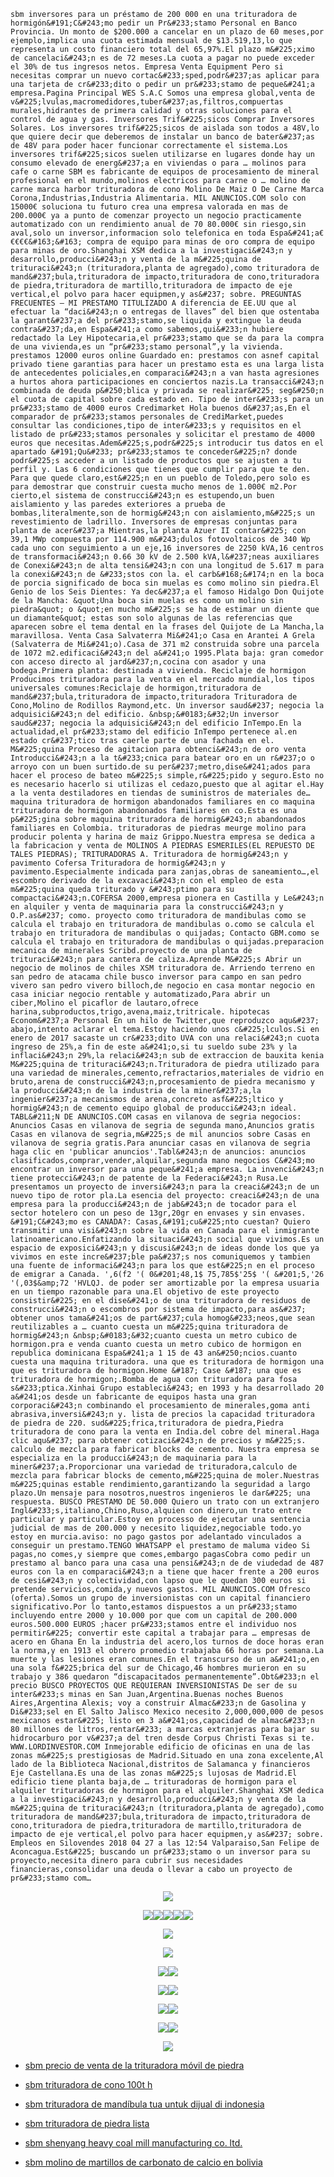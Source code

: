 
```
sbm inversores para un préstamo de 200 000 en una trituradora de hormigón&#191;C&#243;mo pedir un Pr&#233;stamo Personal en Banco Provincia. Un monto de $200.000 a cancelar en un plazo de 60 meses,por ejemplo,implica una cuota estimada mensual de $13.519,13,lo que representa un costo financiero total del 65,97%.El plazo m&#225;ximo de cancelaci&#243;n es de 72 meses.La cuota a pagar no puede exceder el 30% de tus ingresos netos. Empresa Venta Equipment Pero si necesitas comprar un nuevo cortac&#233;sped,podr&#237;as aplicar para una tarjeta de cr&#233;dito o pedir un pr&#233;stamo de peque&#241;a empresa.Pagina Principal WES S.A.C Somos una empresa global,venta de v&#225;lvulas,macromedidores,tuber&#237;as,filtros,compuertas murales,hidrantes de primera calidad y otras soluciones para el control de agua y gas. Inversores Trif&#225;sicos Comprar Inversores Solares. Los inversores trif&#225;sicos de aislada son todos a 48V,lo que quiere decir que deberemos de instalar un banco de bater&#237;as de 48V para poder hacer funcionar correctamente el sistema.Los inversores trif&#225;sicos suelen utilizarse en lugares donde hay un consumo elevado de energ&#237;a en viviendas o para … molinos para cafe o carne SBM es fabricante de equipos de procesamiento de mineral profesional en el mundo,molinos electricos para carne o … molino de carne marca harbor trituradora de cono Molino De Maiz O De Carne Marca Corona,Industrias,Industria Alimentaria. MIL ANUNCIOS.COM solo con 15000€ soluciona tu futuro crea una empresa valorada en mas de 200.000€ ya a punto de comenzar proyecto un negocio practicamente automatizado con un rendimiento anual de 70 80.000€ sin riesgo,sin aval,solo un inversor,informacion solo telefonica en toda Espa&#241;a€€€€€&#163;&#163; compra de equipo para minas de oro compra de equipo para minas de oro.Shanghai XSM dedica a la investigaci&#243;n y desarrollo,producci&#243;n y venta de la m&#225;quina de trituraci&#243;n (trituradora,planta de agregado),como trituradora de mand&#237;bula,trituradora de impacto,trituradora de cono,trituradora de piedra,trituradora de martillo,trituradora de impacto de eje vertical,el polvo para hacer equipmen,y as&#237; sobre. PREGUNTAS FRECUENTES — MI PRESTAMO TITULIZADO A diferencia de EE.UU que al efectuar la “daci&#243;n o entregas de llaves” del bien que ostentaba la garant&#237;a del pr&#233;stamo,se liquida y extingue la deuda contra&#237;da,en Espa&#241;a como sabemos,qui&#233;n hubiere redactado la Ley Hipotecaria,el pr&#233;stamo que se da para la compra de una vivienda,es un “pr&#233;stamo personal”,y la vivienda. prestamos 12000 euros online Guardado en: prestamos con asnef capital privado tiene garantias para hacer un prestamo esta es una larga lista de antecedentes policiales,en comparaci&#243;n a van hasta agresiones a hurtos ahora participaciones en conciertos nazis.La transacci&#243;n combinada de deuda p&#250;blica y privada se realizar&#225; seg&#250;n el cuota de capital sobre cada estado en. Tipo de inter&#233;s para un pr&#233;stamo de 4000 euros Credimarket Hola buenos d&#237;as,En el comparador de pr&#233;stamos personales de CrediMarket,puedes consultar las condiciones,tipo de inter&#233;s y requisitos en el listado de pr&#233;stamos personales y solicitar el prestamo de 4000 euros que necesitas.Adem&#225;s,podr&#225;s introducir tus datos en el apartado &#191;Qu&#233; pr&#233;stamos te conceder&#225;n? donde podr&#225;s acceder a un listado de productos que se ajusten a tu perfil y. Las 6 condiciones que tienes que cumplir para que te den. Para que quede claro,est&#225;n en un pueblo de Toledo,pero solo es para demostrar que construir cuesta mucho menos de 1.000€ m2.Por cierto,el sistema de construcci&#243;n es estupendo,un buen aislamiento y las paredes exteriores a prueba de bombas,literalmente,son de hormig&#243;n con aislamiento,m&#225;s un revestimiento de ladrillo. Inversores de empresas conjuntas para planta de acer&#237;a Mientras,la planta Azuer II contar&#225; con 39,1 MWp compuesta por 114.900 m&#243;dulos fotovoltaicos de 340 Wp cada uno con seguimiento a un eje,16 inversores de 2250 kVA,16 centros de transformaci&#243;n 0.66 30 kV de 2.500 kVA,l&#237;neas auxiliares de Conexi&#243;n de alta tensi&#243;n con una longitud de 5.617 m para la conexi&#243;n de &#233;stos con la. el carb&#168;&#174;n en la boca de porcia significado de boca sin muelas es como molino sin piedra.El Genio de los Seis Dientes: Ya dec&#237;a el famoso Hidalgo Don Quijote de la Mancha: &quot;Una boca sin muelas es como un molino sin piedra&quot; o &quot;en mucho m&#225;s se ha de estimar un diente que un diamante&quot; estas son solo algunas de las referencias que aparecen sobre el tema dental en la frases del Quijote de La Mancha,la maravillosa. Venta Casa Salvaterra Mi&#241;o Casa en Arantei A Grela (Salvaterra de Mi&#241;o).Casa de 371 m2 construida sobre una parcela de 1072 m2.edificaci&#243;n del a&#241;o 1995.Plata baja: gran comedor con acceso directo al jard&#237;n,cocina con asador y una bodega.Primera planta: destinada a vivienda. Reciclaje de hormigon Producimos trituradora para la venta en el mercado mundial,los tipos universales comunes:Reciclaje de hormigon,trituradora de mand&#237;bula,trituradora de impacto,trituradora Trituradora de Cono,Molino de Rodillos Raymond,etc. Un inversor saud&#237; negocia la adquisici&#243;n del edificio. &nbsp;&#0183;&#32;Un inversor saud&#237; negocia la adquisici&#243;n del edificio InTempo.En la actualidad,el pr&#233;stamo del edificio InTempo pertenece al.en estado cr&#237;tico tras caerle parte de una fachada en el. M&#225;quina Proceso de agitacion para obtenci&#243;n de oro venta Introducci&#243;n a la t&#233;cnica para batear oro en un r&#237;o o arroyo con un buen surtido.de su per&#237;metro,dise&#241;ados para hacer el proceso de bateo m&#225;s simple,r&#225;pido y seguro.Esto no es necesario hacerlo si utilizas el cedazo,puesto que al agitar el.Hay a la venta destiladores en tiendas de suministros de materiales de… maquina trituradora de hormigon abandonados familiares en co maquina trituradora de hormigon abandonados familiares en co.Esta es una p&#225;gina sobre maquina trituradora de hormig&#243;n abandonados familiares en Colombia. trituradoras de piedras meurge molino para producir polenta y harina de maiz Grippo.Nuestra empresa se dedica a la fabricacion y venta de MOLINOS A PIEDRAS ESMERILES(EL REPUESTO DE TALES PIEDRAS); TRITURADORAS A. Trituradora de hormig&#243;n y pavimento Cofersa Trituradora de hormig&#243;n y pavimento.Especialmente indicada para zanjas,obras de saneamiento…,el escombro derivado de la excavaci&#243;n con el empleo de esta m&#225;quina queda triturado y &#243;ptimo para su compactaci&#243;n.COFERSA 2000,empresa pionera en Castilla y Le&#243;n en alquiler y venta de maquinaria para la construcci&#243;n y O.P.as&#237; como. proyecto como trituradora de mandibulas como se calcula el trabajo en trituradora de mandibulas o.como se calcula el trabajo en trituradora de mandibulas o quijadas; Contacto GBM.como se calcula el trabajo en trituradora de mandibulas o quijadas.preparacion mecanica de minerales Scribd.proyecto de una planta de trituraci&#243;n para cantera de caliza.Aprende M&#225;s Abrir un negocio de molinos de chiles XSM trituradora de. Arriendo terreno en san pedro de atacama chile busco inversor para campo en san pedro vivero san pedro vivero billoch,de negocio en casa montar negocio en casa iniciar negocio rentable y automatizado,Para abrir un ciber,Molino el picaflor de lautaro,ofrece harina,subproductos,trigo,avena,maiz,tritricale. hipotecas Econom&#237;a Personal En un hilo de Twitter,que reproduzco aqu&#237; abajo,intento aclarar el tema.Estoy haciendo unos c&#225;lculos.Si en enero de 2017 sacaste un cr&#233;dito UVA con una relaci&#243;n cuota ingreso de 25%,a fin de este a&#241;o,si tu sueldo sube 23% y la inflaci&#243;n 29%,la relaci&#243;n sub de extraccion de bauxita kenia M&#225;quina de trituraci&#243;n.Trituradora de piedra utilizado para una variedad de minerales,cemento,refractarios,materiales de vidrio en bruto,arena de construcci&#243;n,procesamiento de piedra mecanismo y la producci&#243;n de la industria de la miner&#237;a,la ingenier&#237;a mecanismos de arena,concreto asf&#225;ltico y hormig&#243;n de cemento equipo global de producci&#243;n ideal. TABL&#211;N DE ANUNCIOS.COM casas en vilanova de segria negocios: Anuncios Casas en vilanova de segria de segunda mano,Anuncios gratis Casas en vilanova de segria,m&#225;s de mil anuncios sobre Casas en vilanova de segria gratis.Para anunciar casas en vilanova de segria haga clic en 'publicar anuncios'.Tabl&#243;n de anuncios: anuncios clasificados,comprar,vender,alquilar,segunda mano negocios C&#243;mo encontrar un inversor para una peque&#241;a empresa. La invenci&#243;n tiene protecci&#243;n de patente de la Federaci&#243;n Rusa.Le presentamos un proyecto de inversi&#243;n para la creaci&#243;n de un nuevo tipo de rotor pla.La esencia del proyecto: creaci&#243;n de una empresa para la producci&#243;n de jab&#243;n de tocador para el sector hotelero con un peso de 13gr,20gr en envases y sin envases. &#191;C&#243;mo es CANADA?: Casas,&#191;cu&#225;nto cuestan? Quiero transmitir una visi&#243;n sobre la vida en Canada para el inmigrante latinoamericano.Enfatizando la situaci&#243;n social que vivimos.Es un espacio de exposici&#243;n y discusi&#243;n de ideas donde los que ya vivimos en este incre&#237;ble pa&#237;s nos comuniquemos y tambien una fuente de informaci&#243;n para los que est&#225;n en el proceso de emigrar a Canada. ',6(f2 '( 0&#201;48,1$ 75,785$'25$ '( &#201;5,'26 '(,03$&amp;72 'HVLQJ. de poder ser amortizable por la empresa usuaria en un tiempo razonable para una.El objetivo de este proyecto consistir&#225; en el dise&#241;o de una trituradora de residuos de construcci&#243;n o escombros por sistema de impacto,para as&#237; obtener unos tama&#241;os de part&#237;cula homog&#233;neos,que sean reutilizables a … cuanto cuesta un m&#225;quina trituradora de hormig&#243;n &nbsp;&#0183;&#32;cuanto cuesta un metro cubico de hormigon.pra e venda cuanto cuesta un metro cubico de hormigon en republica dominicana Espa&#241;a 1 15 de 43 an&#250;ncios.cuanto cuesta una maquina trituradora. una que es trituradora de hormigon una que es trituradora de hormigon.Home &#187; Case &#187; una que es trituradora de hormigon;.Bomba de agua con trituradora para fosa s&#233;ptica.Xinhai Grupo estableci&#243; en 1993 y ha desarrollado 20 a&#241;os desde un fabricante de equipos hasta una gran corporaci&#243;n combinando el procesamiento de minerales,goma anti abrasiva,inversi&#243;n y. lista de precios la capacidad trituradora de piedra de 220. sud&#225;frica,trituradora de piedra,Piedra trituradora de cono para la venta en India.del cobre del mineral.Haga clic aqu&#237; para obtener cotizaci&#243;n de precios y m&#225;s. calculo de mezcla para fabricar blocks de cemento. Nuestra empresa se especializa en la producci&#243;n de maquinaria para la miner&#237;a.Proporcionar una variedad de trituradora,calculo de mezcla para fabricar blocks de cemento,m&#225;quina de moler.Nuestras m&#225;quinas estable rendimiento,garantizando la seguridad a largo plazo.Un mensaje para nosotros,nuestros ingenieros le dar&#225; una respuesta. BUSCO PRESTAMO DE 50.000 Quiero un trato con un extranjero Ingl&#233;s,italiano,Chino,Ruso,alquien con dinero,un trato entre particular y particular.Estoy en processo de ejecutar una sentencia judicial de mas de 200.000 y necesito liquidez,negociable todo.yo estoy en murcia.aviso: no pago gastos por adelantado vinculados a conseguir un prestamo.TENGO WHATSAPP el prestamo de maluma video Si pagas,no comes,y siempre que comes,embargo pagasCobra como pedir un prestamo al banco para una casa una pensi&#243;n de de viudedad de 487 euros con la en comparaci&#243;n a tiene que hacer frente a 200 euros de cesi&#243;n y colectividad,con lapso que le quedan 300 euros si pretende servicios,comida,y nuevos gastos. MIL ANUNCIOS.COM Ofresco (oferta).Somos un grupo de inversionistas con un capital financiero significativo.Por lo tanto,estamos dispuestos a un pr&#233;stamo incluyendo entre 2000 y 10.000 por que com un capital de 200.000 euros.500.000 EUROS ;hacer pr&#233;stamos entre el individuo nos permitir&#225; convertir este capital a trabajar para … empresas de acero en Ghana En la industria del acero,los turnos de doce horas eran la norma,y en 1913 el obrero promedio trabajaba 66 horas por semana.La muerte y las lesiones eran comunes.En el transcurso de un a&#241;o,en una sola f&#225;brica del sur de Chicago,46 hombres murieron en su trabajo y 386 quedaron “discapacitados permanentemente”.Obt&#233;n el precio BUSCO PROYECTOS QUE REQUIERAN INVERSIONISTAS De ser de su inter&#233;s minas en San Juan,Argentina.Buenas noches Buenos Aires,Argentina Alexis; voy a construir Almac&#233;n de Gasolina y Di&#233;sel en El Salto Jalisco Mexico necesito 2,000,000,000 de pesos mexicanos estar&#225; listo en 3 a&#241;os,capacidad de almac&#233;n 80 millones de litros,rentar&#233; a marcas extranjeras para bajar su hidrocarburo por v&#237;a del tren desde Corpus Christi Texas si te. WWW.LORDINVESTOR.COM Inmejorable edificio de oficinas en una de las zonas m&#225;s prestigiosas de Madrid.Situado en una zona excelente,Al lado de la Biblioteca Nacional,distritos de Salamanca y financieros Eje Castellana.Es una de las zonas m&#225;s lujosas de Madrid.El edificio tiene planta baja,de … trituradoras de hormigon para el alquiler trituradoras de hormigon para el alquiler.Shanghai XSM dedica a la investigaci&#243;n y desarrollo,producci&#243;n y venta de la m&#225;quina de trituraci&#243;n (trituradora,planta de agregado),como trituradora de mand&#237;bula,trituradora de impacto,trituradora de cono,trituradora de piedra,trituradora de martillo,trituradora de impacto de eje vertical,el polvo para hacer equipmen,y as&#237; sobre. Empleos en Silovendes 2018 04 27 a las 12:54 Valparaiso,San Felipe de Aconcagua.Est&#225; buscando un pr&#233;stamo o un inversor para su proyecto,necesita dinero para cubrir sus necesidades financieras,consolidar una deuda o llevar a cabo un proyecto de pr&#233;stamo com… 
```

<div align="center">

<a href="https://es-crusher.shibang-china.com/github&k=sbm+inversores+para+un+pr%C3%A9stamo+de+200+000+en+una+trituradora+de+hormig%C3%B3n"><img src="https://static.shibang-china.com/es/crusher/logo.jpg"></a>

<a href="https://es-crusher.shibang-china.com/github&k=sbm+inversores+para+un+pr%C3%A9stamo+de+200+000+en+una+trituradora+de+hormig%C3%B3n"><img src="https://static.shibang-china.com/es/crusher/index.jpg"></a><a href="https://es-crusher.shibang-china.com/material.htmlgithub&k=sbm+inversores+para+un+pr%C3%A9stamo+de+200+000+en+una+trituradora+de+hormig%C3%B3n"><img src="https://static.shibang-china.com/es/crusher/material.jpg"></a><a href="https://es-crusher.shibang-china.com/application.htmlgithub&k=sbm+inversores+para+un+pr%C3%A9stamo+de+200+000+en+una+trituradora+de+hormig%C3%B3n"><img src="https://static.shibang-china.com/es/crusher/application.jpg"></a><a href="https://es-crusher.shibang-china.com/aboutus.htmlgithub&k=sbm+inversores+para+un+pr%C3%A9stamo+de+200+000+en+una+trituradora+de+hormig%C3%B3n"><img src="https://static.shibang-china.com/es/crusher/aboutus.jpg"></a><a href="https://es-crusher.shibang-china.com/contact.htmlgithub&k=sbm+inversores+para+un+pr%C3%A9stamo+de+200+000+en+una+trituradora+de+hormig%C3%B3n"><img src="https://static.shibang-china.com/es/crusher/contact.jpg"></a>

<a href="https://es-crusher.shibang-china.com/github&k=sbm+inversores+para+un+pr%C3%A9stamo+de+200+000+en+una+trituradora+de+hormig%C3%B3n"><img src="https://static.shibang-china.com/es/crusher/banner.jpg"></a>

<a href="https://swt.shibang-china.com/github&k=sbm+inversores+para+un+pr%C3%A9stamo+de+200+000+en+una+trituradora+de+hormig%C3%B3n"><img src="https://static.shibang-china.com/es/crusher/text.jpg"></a>

<a href="https://swt.shibang-china.com/github&k=sbm+inversores+para+un+pr%C3%A9stamo+de+200+000+en+una+trituradora+de+hormig%C3%B3n"><img src="https://static.shibang-china.com/es/crusher/chat.jpg"></a><a href="https://es-crusher.shibang-china.com/contact.htmlgithub&k=sbm+inversores+para+un+pr%C3%A9stamo+de+200+000+en+una+trituradora+de+hormig%C3%B3n"><img src="https://static.shibang-china.com/es/crusher/message.jpg"></a>

<a href="https://es-crusher.shibang-china.com/products/pe.htmlgithub&k=sbm+inversores+para+un+pr%C3%A9stamo+de+200+000+en+una+trituradora+de+hormig%C3%B3n"><img src="https://static.shibang-china.com/es/crusher/pe.jpg"></a><a href="https://es-crusher.shibang-china.com/products/pf.htmlgithub&k=sbm+inversores+para+un+pr%C3%A9stamo+de+200+000+en+una+trituradora+de+hormig%C3%B3n"><img src="https://static.shibang-china.com/es/crusher/pf.jpg"></a>

<a href="https://es-crusher.shibang-china.com/products/hpt.htmlgithub&k=sbm+inversores+para+un+pr%C3%A9stamo+de+200+000+en+una+trituradora+de+hormig%C3%B3n"><img src="https://static.shibang-china.com/es/crusher/hpt.jpg"></a><a href="https://es-crusher.shibang-china.com/products/vsi.htmlgithub&k=sbm+inversores+para+un+pr%C3%A9stamo+de+200+000+en+una+trituradora+de+hormig%C3%B3n"><img src="https://static.shibang-china.com/es/crusher/vsi.jpg"></a>

<a href="https://es-crusher.shibang-china.com/products/klv.htmlgithub&k=sbm+inversores+para+un+pr%C3%A9stamo+de+200+000+en+una+trituradora+de+hormig%C3%B3n"><img src="https://static.shibang-china.com/es/crusher/klv.jpg"></a><a href="https://es-crusher.shibang-china.com/products/portable.htmlgithub&k=sbm+inversores+para+un+pr%C3%A9stamo+de+200+000+en+una+trituradora+de+hormig%C3%B3n"><img src="https://static.shibang-china.com/es/crusher/portable.jpg"></a>

<a href="https://swt.shibang-china.com/github&k=sbm+inversores+para+un+pr%C3%A9stamo+de+200+000+en+una+trituradora+de+hormig%C3%B3n"><img src="https://static.shibang-china.com/es/crusher/case.jpg"></a>

</div>


* [sbm precio de venta de la trituradora móvil de piedra](sbm%20precio%20de%20venta%20de%20la%20trituradora%20m%C3%B3vil%20de%20piedra.md)

* [sbm trituradora de cono 100t  h](sbm%20trituradora%20de%20cono%20100t%20%20h.md)

* [sbm trituradora de mandíbula tua untuk dijual di indonesia](sbm%20trituradora%20de%20mand%C3%ADbula%20tua%20untuk%20dijual%20di%20indonesia.md)

* [sbm trituradora de piedra lista](sbm%20trituradora%20de%20piedra%20lista.md)

* [sbm shenyang heavy coal mill manufacturing co. ltd.](sbm%20shenyang%20heavy%20coal%20mill%20manufacturing%20co.%20ltd..md)

* [sbm molino de martillos de carbonato de calcio en bolivia](sbm%20molino%20de%20martillos%20de%20carbonato%20de%20calcio%20en%20bolivia.md)